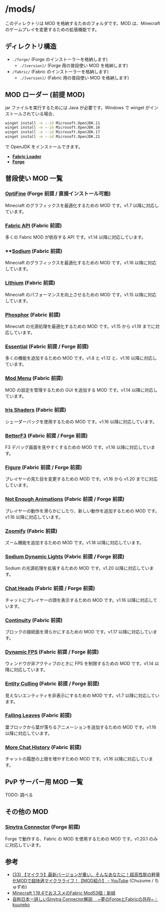 # /mods/

このディレクトリは MOD を格納するためのフォルダです。MOD は、Minecraft のゲームプレイを変更するための拡張機能です。

## ディレクトリ構造

- `./forge/` (Forge のインストーラーを格納します)
  - `./[version]/` (Forge 用の普段使い MOD を格納します)
- `/fabric/` (Fabric のインストーラーを格納します)
  - `./[version]/` (Fabric 用の普段使い MOD を格納します)

## MOD ローダー (前提 MOD)

jar ファイルを実行するためには Java が必要です。Windows で winget がインストールされている場合、

```cmd
winget install -e --id Microsoft.OpenJDK.11
winget install -e --id Microsoft.OpenJDK.16
winget install -e --id Microsoft.OpenJDK.17
winget install -e --id Microsoft.OpenJDK.21
```

で OpenJDK をインストールできます。

- **[Fabric Loader](https://fabricmc.net/use/installer/)**
- **[Forge](https://files.minecraftforge.net/net/minecraftforge/forge/)**

## 普段使い MOD 一覧

### **[OptiFine](https://optifine.net/downloads)** (Forge 前提 / 直接インストール可能)

Minecraft のグラフィックスを最適化するための MOD です。v1.7 以降に対応しています。

### **[Fabric API](https://www.curseforge.com/minecraft/mc-mods/fabric-api)** (Fabric 前提)

多くの Fabric MOD が依存する API です。v1.14 以降に対応しています。

### **[Sodium](https://www.curseforge.com/minecraft/mc-mods/sodium) (Fabric 前提)

Minecraft のグラフィックスを最適化するための MOD です。v1.16 以降に対応しています。

### **[Lithium](https://www.curseforge.com/minecraft/mc-mods/lithium)** (Fabric 前提)

Minecraft のパフォーマンスを向上させるための MOD です。v1.15 以降に対応しています。

### **[Phosphor](https://www.curseforge.com/minecraft/mc-mods/phosphor)** (Fabric 前提)

Minecraft の光源処理を最適化するための MOD です。v1.15 から v1.19 までに対応しています。

### **[Essential](https://essential.gg/)** (Fabric 前提 / Forge 前提)

多くの機能を追加するための MOD です。v1.8 と v1.12 と、v1.16 以降に対応しています。

### **[Mod Menu](https://www.curseforge.com/minecraft/mc-mods/modmenu)** (Fabric 前提)

MOD の設定を管理するための GUI を追加する MOD です。v1.14 以降に対応しています。

### **[Iris Shaders](https://www.curseforge.com/minecraft/mc-mods/irisshaders)** (Fabric 前提)

シェーダーパックを使用するための MOD です。v1.16 以降に対応しています。

### **[BetterF3](https://www.curseforge.com/minecraft/mc-mods/betterf3)** (Fabric 前提 / Forge 前提)

F3 デバッグ画面を見やすくするための MOD です。v1.16 以降に対応しています。

### **[Figure](https://www.curseforge.com/minecraft/mc-mods/figura)** (Fabric 前提 / Forge 前提)

プレイヤーの見た目を変更するための MOD です。v1.16 から v1.20 までに対応しています。

### **[Not Enough Animations](https://www.curseforge.com/minecraft/mc-mods/not-enough-animations)** (Fabric 前提 / Forge 前提)

プレイヤーの動作を滑らかにしたり、新しい動作を追加するための MOD です。v1.16 以降に対応しています。

### **[Zoomify](https://modrinth.com/mod/zoomify)** (Fabric 前提)

ズーム機能を追加するための MOD です。v1.18 以降に対応しています。

### **[Sodium Dynamic Lights](https://modrinth.com/mod/sodium-dynamic-lights)** (Fabric 前提 / Forge 前提)

Sodium の光源処理を拡張するための MOD です。v1.20 以降に対応しています。

### **[Chat Heads](https://modrinth.com/mod/chat-heads)** (Fabric 前提 / Forge 前提)

チャットにプレイヤーの頭を表示するための MOD です。v1.16 以降に対応しています。

### **[Continuity](https://modrinth.com/mod/continuity)** (Fabric 前提)

ブロックの接続面を滑らかにするための MOD です。v1.17 以降に対応しています。

### **[Dynamic FPS](https://modrinth.com/mod/dynamic-fps)** (Fabric 前提 / Forge 前提)

ウィンドウが非アクティブのときに FPS を制限するための MOD です。v1.14 以降に対応しています。

### **[Entity Culling](https://www.curseforge.com/minecraft/mc-mods/entityculling)** (Fabric 前提 / Forge 前提)

見えないエンティティを非表示にするための MOD です。v1.7 以降に対応しています。

### **[Falling Leaves](https://modrinth.com/mod/fallingleaves)** (Fabric 前提)

葉ブロックから葉が落ちるアニメーションを追加するための MOD です。v1.16 以降に対応しています。

### **[More Chat History](https://www.curseforge.com/minecraft/mc-mods/morechathistory)** (Fabric 前提)

チャットの履歴の上限を増やすための MOD です。v1.16 以降に対応しています。

## PvP サーバー用 MOD 一覧

TODO: 調べる

## その他の MOD

### **[Sinytra Connector](https://modrinth.com/mod/connector)** (Forge 前提)

Forge で動作する、Fabric の MOD を使用するための MOD です。v1.20.1 のみに対応しています。

## 参考

- [(33) 【マイクラ】最新バージョンが重い、そんなあなたに！超高性能の軽量化MODで超快適マイクラライフ！【MOD紹介】 - YouTube](https://youtu.be/7F01FeZWQw8) (Chuzume / ちゅずめ)
- [Minecraft 1.19.4でおススメのFabric Mod53個｜新緑](https://note.com/minecra_sinryoku/n/nd35190d969fb)
- [自称日本一詳しいSinytra Connector解説 　~夢のForgeとFabricの共存~｜kuuneko](https://note.com/teanekosan/n/n1f591cb288d0)
